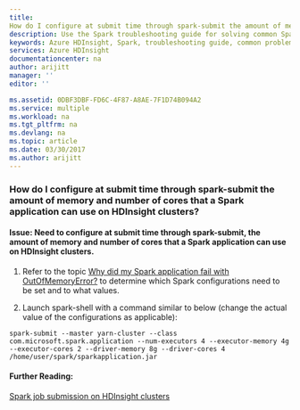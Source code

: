 ```yaml
---
title: 
How do I configure at submit time through spark-submit the amount of memory and number of cores that a Spark application can use on HDInsight clusters? | Microsoft Docs
description: Use the Spark troubleshooting guide for solving common Spark problems on Azure HDInsight platform.
keywords: Azure HDInsight, Spark, troubleshooting guide, common problems, application configuration, spark-submit
services: Azure HDInsight
documentationcenter: na
author: arijitt
manager: ''
editor: ''

ms.assetid: 0DBF3DBF-FD6C-4F87-A8AE-7F1D74B094A2
ms.service: multiple
ms.workload: na
ms.tgt_pltfrm: na
ms.devlang: na
ms.topic: article
ms.date: 03/30/2017
ms.author: arijitt
---
```


### How do I configure at submit time through spark-submit the amount of memory and number of cores that a Spark application can use on HDInsight clusters?

#### Issue: Need to configure at submit time through spark-submit, the amount of memory and number of cores that a Spark application can use on HDInsight clusters.

1. Refer to the topic [Why did my Spark application fail with OutOfMemoryError?](spark-application-failure-with-outofmemoryerror.md) to determine which Spark configurations need to be set and to what values.

2. Launch spark-shell with a command similar to below (change the actual value of the configurations as applicable): 

~~~~
spark-submit --master yarn-cluster --class com.microsoft.spark.application --num-executors 4 --executor-memory 4g --executor-cores 2 --driver-memory 8g --driver-cores 4 /home/user/spark/sparkapplication.jar
~~~~

#### Further Reading:

[Spark job submission on HDInsight clusters](https://blogs.msdn.microsoft.com/azuredatalake/2017/01/06/spark-job-submission-on-hdinsight-101/)
